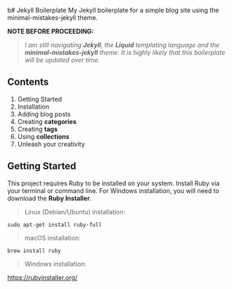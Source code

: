 b# Jekyll Boilerplate
My Jekyll boilerplate for a simple blog site using the minimal-mistakes-jekyll theme.

**NOTE BEFORE PROCEEDING:**
> *I am still navigating **Jekyll**, the **Liquid** templating language and the **minimal-mistakes-jekyll** theme. It is highly likely that this boilerplate will be updated over time.*
## Contents
1. Getting Started
2. Installation
3. Adding blog posts
4. Creating **categories**
5. Creating **tags**
6. Using **collections**
7. Unleash your creativity

## Getting Started
This project requires Ruby to be installed on your system. Install Ruby via your terminal or command line. For Windows installation, you will need to download the **Ruby Installer**.
> Linux (Debian/Ubuntu) installation:

`sudo apt-get install ruby-full`

> macOS installation:

`brew install ruby`

> Windows installation:

https://rubyinstaller.org/



